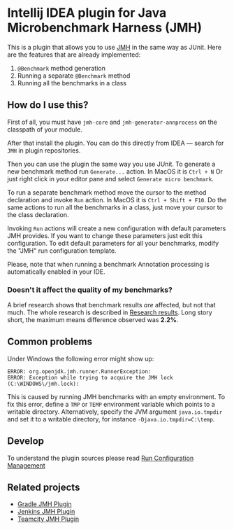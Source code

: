 # Intellij IDEA plugin for Java Microbenchmark Harness (JMH)

This is a plugin that allows you to use [JMH](https://github.com/openjdk/jmh) in the same way as
JUnit. Here are the features that are already implemented:

1. `@Benchmark` method generation
2. Running a separate `@Benchmark` method
3. Running all the benchmarks in a class

## How do I use this?

First of all, you must have `jmh-core` and `jmh-generator-annprocess` on the classpath of your module.

After that install the plugin. You can do this directly from IDEA — search for `JMH` in plugin repositories.

Then you can use the plugin the same way you use JUnit. To generate a new benchmark method run `Generate...` action.
In MacOS it is `Ctrl + N`
Or just right click in your editor pane and select `Generate micro benchmark`.

To run a separate benchmark method move the cursor to the method declaration and invoke `Run` action.
In MacOS it is `Ctrl + Shift + F10`.
Do the same actions to run all the benchmarks in a class, just move your cursor to the class declaration.

Invoking `Run` actions will create a new configuration with default parameters JMH provides.
If you want to change these parameters just edit this configuration.
To edit default parameters for all your benchmarks, modify the "JMH" run configuration template.

Please, note that when running a benchmark Annotation processing is automatically enabled in your IDE.

### Doesn't it affect the quality of my benchmarks?

A brief research shows that benchmark results *are* affected, but not that much. The whole research is described in
[Research results](./research/results.md). Long story short, the maximum means difference observed was **2.2%**.

## Common problems

Under Windows the following error might show up:

    ERROR: org.openjdk.jmh.runner.RunnerException:
    ERROR: Exception while trying to acquire the JMH lock (C:\WINDOWS\/jmh.lock):

This is caused by running JMH benchmarks with an empty environment.
To fix this error, define a `TMP` or `TEMP` environment variable which points to a writable directory.
Alternatively, specify the JVM argument `java.io.tmpdir` and set it to a writable directory, for instance `-Djava.io.tmpdir=C:\temp`.

## Develop
To understand the plugin sources please read [Run Configuration Management](https://jetbrains.org/intellij/sdk/docs/basics/run_configurations/run_configuration_management.html)

## Related projects

 - [Gradle JMH Plugin](https://github.com/melix/jmh-gradle-plugin)
 - [Jenkins JMH Plugin](https://github.com/brianfromoregon/jmh-plugin)
 - [Teamcity JMH Plugin](https://github.com/presidentio/teamcity-plugin-jmh)